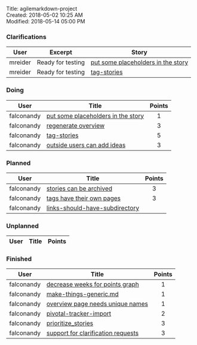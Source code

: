 Title: agilemarkdown-project  
Created: 2018-05-02 10:25 AM  
Modified: 2018-05-14 05:00 PM  

### Clarifications
 User | Excerpt | Story 
---|---|---
 mreider | Ready for testing | [put some placeholders in the story](put-some-placeholders-in-the-story) 
 mreider | Ready for testing | [tag-stories](tag-stories) 

### Doing
 User | Title | Points 
---|---|:---:
 falconandy | [put some placeholders in the story](put-some-placeholders-in-the-story) | 1 
 falconandy | [regenerate overview](regenerate-overview) | 3 
 falconandy | [tag-stories](tag-stories) | 5 
 falconandy | [outside users can add ideas](outside-users-can-add-ideas) | 3 

### Planned
 User | Title | Points 
---|---|:---:
 falconandy | [stories can be archived](stories-can-be-archived) | 3 
 falconandy | [tags have their own pages](tags-have-their-own-pages) | 3 
 falconandy | [links-should-have-subdirectory](links-should-have-subdirectory) |  

### Unplanned
 User | Title | Points 
---|---|:---:

### Finished
 User | Title | Points 
---|---|:---:
 falconandy | [decrease weeks for points graph](decrease-weeks-for-points-graph) | 1 
 falconandy | [make-things-generic.md](make-things-generic.md) | 1 
 falconandy | [overview page needs unique names](overview-page-needs-unique-names) | 1 
 falconandy | [pivotal-tracker-import](pivotal-tracker-import) | 2 
 falconandy | [prioritize_stories](prioritize-stories) | 3 
 falconandy | [support for clarification requests](send-comments-to-users) | 3 
